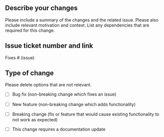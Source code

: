 ## Describe your changes

Please include a summary of the changes and the related issue. Please also include relevant motivation and context.
List any dependencies that are required for this change.

## Issue ticket number and link

Fixes # (issue)

## Type of change

Please delete options that are not relevant.

-   [ ] Bug fix (non-breaking change which fixes an issue)
-   [ ] New feature (non-breaking change which adds functionality)
-   [ ] Breaking change (fix or feature that would cause existing functionality to not work as expected)
-   [ ] This change requires a documentation update

